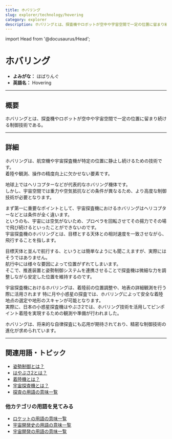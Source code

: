 ```yaml
---
title: ホバリング
slug: explorer/technology/hovering
category: explorer
description: ホバリングとは、探査機やロボットが空中や宇宙空間で一定の位置に留まり続ける制御技術である。
---
```


import Head from '@docusaurus/Head';

<Head>
  <script type="application/ld+json">
    {`{
      "@context": "https://schema.org",
      "@type": "DefinedTerm",
      "name": "ホバリング",
      "inDefinedTermSet": "https://www.space-portal.org",
      "termCode": "explorer/technology/hovering",
      "description": "ホバリングとは、探査機やロボットが空中や宇宙空間で一定の位置に留まり続ける制御技術である。",
      "url": "https://www.space-portal.org/docs/explorer/technology/hovering"
    }`}
  </script>
</Head>

# ホバリング

- **よみがな：** ほばりんぐ  
- **英語名：** Hovering  

---

## 概要

ホバリングとは、探査機やロボットが空中や宇宙空間で一定の位置に留まり続ける制御技術である。

---

## 詳細

ホバリングは、航空機や宇宙探査機が特定の位置に静止し続けるための技術です。  
着陸や観測、操作の精度向上に欠かせない要素です。  

地球上ではヘリコプターなどが代表的なホバリング機体です。  
しかし、宇宙空間では重力や空気抵抗などの条件が異なるため、より高度な制御技術が必要となります。  
 
まず第一に重要なポイントとして、宇宙探査機におけるホバリングはヘリコプターなどとは条件が全く違います。  
というのも、宇宙には空気がないため、プロペラを回転させてその揚力でその場で飛び続けるといったことができないのです。  
宇宙探査機のホバリングとは、目標とする天体との相対速度を一致させながら、飛行することを指します。  

目標天体と並んで航行する、というとは簡単なようにも聞こえますが、実際にはそうではありません。  
航行中には様々な要因によって位置がずれてしまいます。  
そこで、推進装置と姿勢制御システムを連携させることで探査機は微細な力を調整しながら安定した位置を維持するのです。  

宇宙探査機におけるホバリングは、着陸前の位置調整や、地表の詳細観測を行う際に活用されます
特に月や小惑星の探査では、ホバリングによって安全な着陸地点の選定や地形のスキャンが可能となります。  
実際に、日本の小惑星探査機はやぶさ2では、ホバリング技術を活用してピンポイント着陸を実現するための観測や準備が行われました。  

ホバリングは、将来的な自律探査にも応用が期待されており、精密な制御技術の進化が求められています。

---

## 関連用語・トピック

- [姿勢制御とは？](/control/technology/attitude-control)  
- [はやぶさ2とは？](/explorer/mission/hayabusa2)    
- [着陸機とは？](/explorer/technology/lander)    
- [宇宙探査機とは？](/explorer/space-probe)
- [探査の用語の意味一覧](/category/explorer)

### 他カテゴリの用語を見てみる
- [ロケットの用語の意味一覧](/category/rocket)
- [宇宙開発史の用語の意味一覧](/category/history)
- [宇宙開発の用語の意味一覧](/category/glossary)
